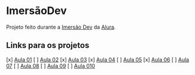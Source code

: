 # ImersãoDev

Projeto feito durante a [Imersão Dev](https://imersao.dev) da [Alura](https://alura.com.br).

## Links para os projetos

[x] [Aula 01](https://https://imersaodev.vercel.app/aula1)
[ ] [Aula 02](https://https://imersaodev.vercel.app/aula2)
[x] [Aula 03](https://https://imersaodev.vercel.app/aula3)
[x] [Aula 04](https://https://imersaodev.vercel.app/aula4)
[ ] [Aula 05](https://https://imersaodev.vercel.app/aula5)
[x] [Aula 06](https://https://imersaodev.vercel.app/aula6)
[ ] [Aula 07](https://https://imersaodev.vercel.app/aula7)
[ ] [Aula 08](https://https://imersaodev.vercel.app/aula8)
[ ] [Aula 09](https://https://imersaodev.vercel.app/aula9)
[ ] [Aula 010](https://https://imersaodev.vercel.app/aula10)
